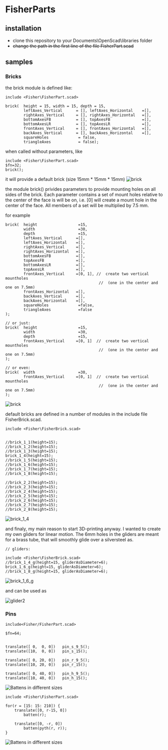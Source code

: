 # FisherParts

## installation
- clone this repository to your Documents\OpenScad\libraries folder
- ~~change the path in the first line of the file FisherPart.scad~~


## samples

### Bricks

the brick module is defined like:
```scad
include <Fisher\FisherPart.scad>

brick(	height = 15, width = 15, depth = 15, 
        leftAxes_Vertical      = [], leftAxes_Horizontal    =[], 
        rightAxes_Vertical     = [], rightAxes_Horizontal   =[],
        bottomAxesFB           = [], topAxesFB              =[],
        bottomAxesLR           = [], topAxesLR              =[],
        frontAxes_Vertical     = [], frontAxes_Horizontal   =[], 
        backAxes_Vertical      = [], backAxes_Horizontal    =[],
        squareHoles             = false,
        triangleAxes            = false);

```
when called without parameters, like
```scad
include <Fisher\FisherPart.scad>
$fn=32;
brick();
```


it will provide a default brick (size 15mm * 15mm * 15mm) 
![brick](images/default-brick.png "default brick")

the module brick() privides parameters to provide mounting holes on all sides of the brick. Each parameter contains a set of mount holes relative to the center of the face is will be on, i.e. [0] will create a mount hole in the center of the face. All members of a set will be multiplied by 7.5 mm.

for example 
```scad
brick(	height                  =15, 
        width                   =30, 
        depth                   =15, 
        leftAxes_Vertical      =[], 
        leftAxes_Horizontal    =[], 
        rightAxes_Vertical     =[],
        rightAxes_Horizontal   =[],
        bottomAxesFB           =[], 
        topAxesFB              =[],
        bottomAxesLR           =[], 
        topAxesLR              =[],
        frontAxes_Vertical     =[0, 1], //  create two vertical mountholes
                                         //  (one in the center and one on 7.5mm)
        frontAxes_Horizontal   =[], 
        backAxes_Vertical      =[],
        backAxes_Horizontal    =[],
        squareHoles             =false,
        triangleAxes            =false
); 

// or just:
brick(	height                  =15, 
        width                   =30, 
        depth                   =15, 
        frontAxes_Vertical     =[0, 1]  //  create two vertical mountholes
                                         //  (one in the center and one on 7.5mm)
); 

// or even:
brick(	width                   =30, 
        frontAxes_Vertical     =[0, 1]  //  create two vertical mountholes
                                         //  (one in the center and one on 7.5mm)
); 
```

![brick](images/brick-30-15-15-2holes.png "brick with 2 holes")

default bricks are defined in a number of modules in the include file FisherBrick.scad.

```scad
include <Fisher\FisherBrick.scad>


//brick_1_1(height=15);
//brick_1_2(height=15);
//brick_1_3(height=15);
brick_1_4(height=15);
//brick_1_5(height=15);
//brick_1_6(height=15);
//brick_1_7(height=15);
//brick_1_8(height=15);

//brick_2_2(height=15);
//brick_2_3(height=15);
//brick_2_4(height=15);
//brick_2_5(height=15);
//brick_2_6(height=15);
//brick_2_7(height=15);
//brick_2_8(height=15);
```
![brick_1_4](images/brick_1_4.png "brick_1_4()")

and finaly, my main reason to start 3D-printing anyway. I wanted to create my own gliders for linear motion. The 6mm holes in the gliders are meant for a brass tube, that will smoothly glide over a silversteel as. 

```scad
// gliders:

include <Fisher\FisherBrick.scad>
//brick_1_4_g(height=15, gliderAsDiameter=6);
brick_1_6_g(height=15, gliderAsDiameter=6);
//brick_1_8_g(height=15, gliderAsDiameter=6);

```
![brick_1_6_g](images/brick_1_6_g.png "brick_1_6_g")

and can be used as

![glider2](images/glider2.png "glider2")

### Pins

```scad
include<Fisher/FisherPart.scad>

$fn=64;


translate([ 0,  0, 0])   pin_s_9_5();
translate([10,  0, 0])   pin_s_15();
 
translate([ 0, 20, 0])   pin_r_9_5();
translate([10, 20, 0])   pin_r_15();

translate([ 0, 40, 0])   pin_h_9_5();
translate([10, 40, 0])   pin_h_15();

```
![Battens in different sizes](/images/pins.png "Battens in different sizes")

```scad
include <Fisher\FisherPart.scad>

for(r = [15: 15: 210]) {
    translate([0, r-15, 0])
        batten(r);
    
    translate([0, -r, 0])
        batten(pyth(r, r));
}
```

![Battens in different sizes](/images/batten-sample.png "Battens in different sizes")

